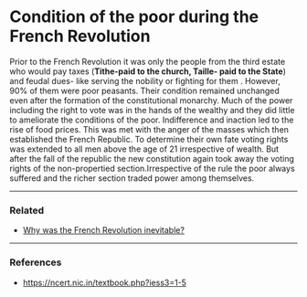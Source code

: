 # Condition of the poor during the French Revolution

Prior to the French Revolution it was only the people from the third estate who would pay taxes (**Tithe-paid to the church, Taille- paid to the State**) and feudal dues- like serving the nobility or fighting for them . However, 90% of them were poor peasants. Their condition remained unchanged even after the formation of the constitutional monarchy. Much of the power including the right to vote was in the hands of the wealthy and they did little to ameliorate the conditions of the poor. Indifference and inaction led to the rise of food prices. This was met with the anger of the masses which then established the French Republic. To determine their own fate voting rights was extended to all men above the age of 21 irrespective of wealth. But after the fall of the republic the new constitution again took away the voting rights of the non-propertied section.Irrespective of the rule the poor always suffered and the richer section traded power among themselves.

<hr>

### Related
- [Why was the French Revolution inevitable?](./causesFrenchRevolution.md)

<hr>

### References
- <https://ncert.nic.in/textbook.php?iess3=1-5>
